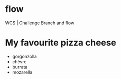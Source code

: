 # flow
WCS |  Challenge Branch and flow

# My favourite pizza cheese

- gorgonzolla
- chèvre
- burrata
- mozarella